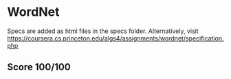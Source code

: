 # WordNet

Specs are added as html files in the specs folder. 
Alternatively, visit https://coursera.cs.princeton.edu/algs4/assignments/wordnet/specification.php
## Score 100/100